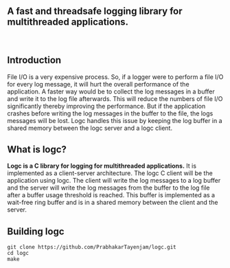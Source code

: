 <h2>
A fast and threadsafe logging library for multithreaded applications.
</h2>

<br>

<h2>Introduction</h2>
<p>
File I/O is a very expensive process. So, if a logger were to perform a file I/O for every log message, it will hurt the overall performance of the application. A faster way would be to collect the log messages in a buffer and write it to the log file afterwards. This will reduce the numbers of file I/O significantly thereby improving the performance. But if the application crashes before writing the log messages in the buffer to the file, the logs messages will be lost. Logc handles this issue by keeping the log buffer in a shared memory between the logc server and a logc client.
</p>

<h2>What is logc?</h2>
<p>
<b>Logc is a C library for logging for multithreaded applications.</b> It is implemented as a client-server architecture. The logc C client will be the application using logc. The client will write the log messages to a log buffer and the server will write the log messages from the buffer to the log file after a buffer usage threshold is reached. This buffer is implemented as a wait-free ring buffer and is in a shared memory between the client and the server.
</p>

<h2>
Building logc
</h2>

`git clone https://github.com/PrabhakarTayenjam/logc.git`
<br>
`cd logc`
<br>
`make`